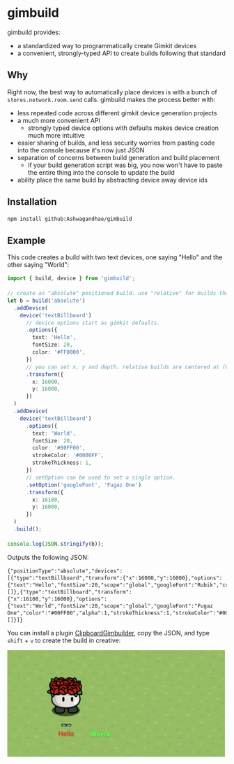 # gimbuild

gimbuild provides:

- a standardized way to programmatically create Gimkit devices
- a convenient, strongly-typed API to create builds following that standard

## Why

Right now, the best way to automatically place devices is with a bunch of `stores.network.room.send` calls. gimbuild makes the process better with:

- less repeated code across different gimkit device generation projects
- a much more convenient API
  - strongly typed device options with defaults makes device creation much more intuitive
- easier sharing of builds, and less security worries from pasting code into the console because it's now just JSON
- separation of concerns between build generation and build placement
  - if your build generation script was big, you now won't have to paste the entire thing into the console to update the build
- ability place the same build by abstracting device away device ids

## Installation

```bash
npm install github:Ashwagandhae/gimbuild
```

## Example

This code creates a build with two text devices, one saying "Hello" and the other saying "World":

```ts
import { build, device } from 'gimbuild';

// create an "absolute" positioned build. use "relative" for builds that can be moved around (e.g. to the player's position).
let b = build('absolute')
  .addDevice(
    device('textBillboard')
      // device options start as gimkit defaults.
      .options({
        text: 'Hello',
        fontSize: 20,
        color: '#FF0000',
      })
      // you can set x, y and depth. relative builds are centered at (0, 0).
      .transform({
        x: 16000,
        y: 16000,
      })
  )
  .addDevice(
    device('textBillboard')
      .options({
        text: 'World',
        fontSize: 20,
        color: '#00FF00',
        strokeColor: '#0000FF',
        strokeThickness: 1,
      })
      // setOption can be used to set a single option.
      .setOption('googleFont', 'Fugaz One')
      .transform({
        x: 16100,
        y: 16000,
      })
  )
  .build();

console.log(JSON.stringify(b));
```

Outputs the following JSON:

```
{"positionType":"absolute","devices":[{"type":"textBillboard","transform":{"x":16000,"y":16000},"options":{"text":"Hello","fontSize":20,"scope":"global","googleFont":"Rubik","color":"#FF0000","alpha":1,"strokeThickness":0,"strokeColor":"#FFFFFF","rotation":0,"visibleOnGameStart":"Yes","showWhenReceivingFrom":"","hideWhenReceivingFrom":""},"codeGrids":[]},{"type":"textBillboard","transform":{"x":16100,"y":16000},"options":{"text":"World","fontSize":20,"scope":"global","googleFont":"Fugaz One","color":"#00FF00","alpha":1,"strokeThickness":1,"strokeColor":"#0000FF","rotation":0,"visibleOnGameStart":"Yes","showWhenReceivingFrom":"","hideWhenReceivingFrom":""},"codeGrids":[]}]}
```

You can install a plugin [ClipboardGimbuilder](https://github.com/Ashwagandhae/gimbuild/tree/main/plugins/clipboard-gimbuilder), copy the JSON, and type `shift` + `v` to create the build in creative:

<img src="images/helloworld.jpg" width=500/>
